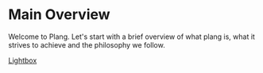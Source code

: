 # Main Overview

Welcome to Plang. Let's start with a brief overview of what plang is, what it strives to achieve and the philosophy we follow.

[Lightbox](https://www.draw.io/?lightbox=1&highlight=0000ff&edit=_blank&layers=1&nav=1&title=Untitled%20Diagram.xml#Uhttps%3A%2F%2Fraw.githubusercontent.com%2FP-lang%2Fp-lang-compiler%2Fmaster%2Fdocs%2FUntitled%2520Diagram.xml)
